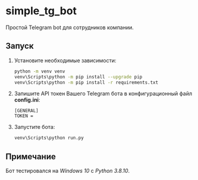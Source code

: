# simple_tg_bot
Простой Telegram bot для сотрудников компании.

## Запуск

1. Установите необходимые зависимости:

   ```bash
   python -m venv venv
   venv\Scripts\python -m pip install --upgrade pip
   venv\Scripts\python -m pip install -r requirements.txt
   ```

2. Запишите API токен Вашего Telegram бота в конфигурационный файл **config.ini**:

   ```
   [GENERAL]
   TOKEN = 
   ```

3. Запустите бота:

   ```bash
   venv\Scripts\python run.py
   ```


## Примечание

Бот тестировался на *Windows 10* с *Python 3.8.10*.
